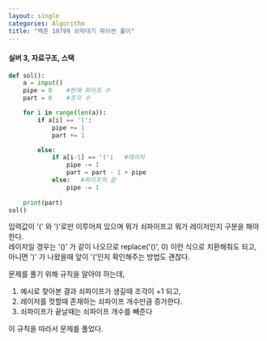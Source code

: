 ```yaml
---
layout: single
categories: Algorithm
title: "백준 10799 쇠막대기 파이썬 풀이"
---
```

#### 실버 3, 자료구조, 스택

```py
def sol():
    a = input()
    pipe = 0    #현재 파이프 수
    part = 0    #조각 수

    for i in range(len(a)):
        if a[i] == '(':
            pipe += 1
            part += 1

        else:   
            if a[i-1] == '(':   #레이저
                pipe -= 1
                part = part - 1 + pipe
            else:   #파이프의 끝
                pipe -= 1
                
    print(part)
sol()
```
입력값이 '(' 와 ')'로만 이루어져 있으며 뭐가 쇠파이프고 뭐가 레이저인지 구분을 해야 한다.<br>
레이저일 경우는 '()' 가 같이 나오므로 replace('()', 0) 이런 식으로 치환해줘도 되고,<br>
아니면 ')' 가 나왔을때 앞이 '('인지 확인해주는 방법도 괜찮다.<br>

문제를 풀기 위해 규칙을 알아야 하는데,
1. 예시로 찾아본 결과 쇠파이프가 생길때 조각이 +1 되고,<br>
2. 레이저를 컷할때 존재하는 쇠파이프 개수만큼 증가한다.<br>
3. 쇠파이프가 끝날때는 쇠파이프 개수를 빼준다<br>

이 규칙을 따라서 문제를 풀었다.